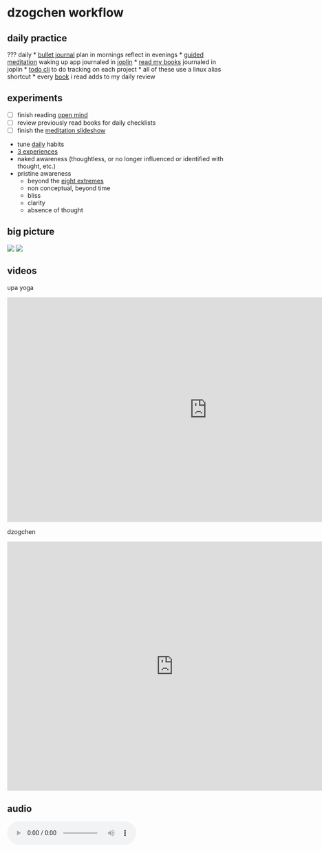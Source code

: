 # dzogchen workflow


## daily practice

??? daily
	* [bullet journal](https://bulletjournal.com/) plan in mornings reflect in evenings
	* [guided meditation](https://app.wakingup.com/) waking up app journaled in [joplin](https://joplin.org)
	* [read my books](../books/index.md) journaled in joplin
	* [todo cli](https://github.com/todotxt/todo.txt-cli) to do tracking on each project 
	* all of these use a linux alias shortcut
	* every [book](../books/) i read adds to my daily review

## experiments

* [ ] finish reading [open mind](books/open-mind.md)
* [ ] review previously read books for daily checklists 
* [ ] finish the [meditation slideshow](https://shanenull.com/buddhism/dzogchen/be1.html)
* tune [daily](https://shanenull.com/buddhism/dzogchen/daily.html) habits
* [3 experiences](https://www.rigpawiki.org/index.php?title=Three_experiences)
* naked awareness (thoughtless, or no longer  influenced or identified with thought, etc.)
* pristine awareness
	* beyond the [eight extremes](https://www.rigpawiki.org/index.php?title=Eight_extremes)
	* non conceptual, beyond time
	* bliss
	* clarity
	* absence of thought

## big picture

<img src="../dzogchen.svg"/>

<img src="../shamatha.svg"/>

## videos

upa yoga

<iframe width="928" height="522" src="https://www.youtube.com/embed/QjGF2MLdIz8" frameborder="0" allow="accelerometer; autoplay; clipboard-write; encrypted-media; gyroscope; picture-in-picture" allowfullscreen></iframe>

dzogchen 

<iframe width="772" height="579" src="https://www.youtube.com/embed/nFoMLmL1aeE" frameborder="0" allow="accelerometer; autoplay; clipboard-write; encrypted-media; gyroscope; picture-in-picture" allowfullscreen></iframe>

## audio

<audio controls>
    <source src="../be1.wav" type="audio/wav">
    Your browser does not support the audio element.
</audio>
